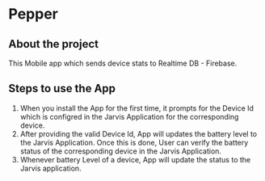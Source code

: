 # Pepper
## About the project
This Mobile app which sends device stats to Realtime DB - Firebase.

## Steps to use the App
1. When you install the App for the first time, it prompts for the Device Id which is configred in the Jarvis Application for the corresponding device.
2. After providing the valid Device Id, App will updates the battery level to the Jarvis Application. Once this is done, User can verify the battery status of the corresponding device in the Jarvis Application.
3. Whenever battery Level of a device, App will update the status to the Jarvis application.

